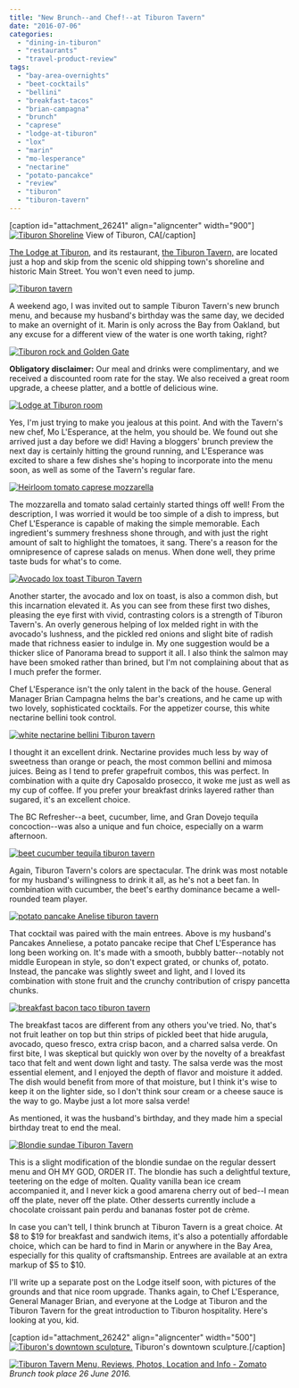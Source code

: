 ```yaml
---
title: "New Brunch--and Chef!--at Tiburon Tavern"
date: "2016-07-06"
categories: 
  - "dining-in-tiburon"
  - "restaurants"
  - "travel-product-review"
tags: 
  - "bay-area-overnights"
  - "beet-cocktails"
  - "bellini"
  - "breakfast-tacos"
  - "brian-campagna"
  - "brunch"
  - "caprese"
  - "lodge-at-tiburon"
  - "lox"
  - "marin"
  - "mo-lesperance"
  - "nectarine"
  - "potato-pancakce"
  - "review"
  - "tiburon"
  - "tiburon-tavern"
---
```


\[caption id="attachment\_26241" align="aligncenter" width="900"\][![Tiburon Shoreline](http://s3.amazonaws.com/thegourmez-wpmedia/2016/07/Tiburon-01_1-1024x160.jpg)](http://s3.amazonaws.com/thegourmez-wpmedia/2016/07/Tiburon-01_1.jpg) View of Tiburon, CA\[/caption\]

[The Lodge at Tiburon](http://lodgeattiburon.com/), and its restaurant, [the Tiburon Tavern,](http://lodgeattiburon.com/amenities/tiburon-tavern/) are located just a hop and skip from the scenic old shipping town's shoreline and historic Main Street. You won't even need to jump.

[![Tiburon tavern](http://s3.amazonaws.com/thegourmez-wpmedia/2016/07/Tiburon-Lodge-01-500x334.jpg)](http://s3.amazonaws.com/thegourmez-wpmedia/2016/07/Tiburon-Lodge-01.jpg)

A weekend ago, I was invited out to sample Tiburon Tavern's new brunch menu, and because my husband's birthday was the same day, we decided to make an overnight of it. Marin is only across the Bay from Oakland, but any excuse for a different view of the water is one worth taking, right?

[![Tiburon rock and Golden Gate](http://s3.amazonaws.com/thegourmez-wpmedia/2016/07/Tiburon-06-500x334.jpg)](http://s3.amazonaws.com/thegourmez-wpmedia/2016/07/Tiburon-06.jpg)

**Obligatory disclaimer:** Our meal and drinks were complimentary, and we received a discounted room rate for the stay. We also received a great room upgrade, a cheese platter, and a bottle of delicious wine.

[![Lodge at Tiburon room](http://s3.amazonaws.com/thegourmez-wpmedia/2016/07/Tiburon-Lodge-19-500x306.jpg)](http://s3.amazonaws.com/thegourmez-wpmedia/2016/07/Tiburon-Lodge-19.jpg)

Yes, I'm just trying to make you jealous at this point. And with the Tavern's new chef, Mo L'Esperance, at the helm, you should be. We found out she arrived just a day before we did! Having a bloggers' brunch preview the next day is certainly hitting the ground running, and L'Esperance was excited to share a few dishes she's hoping to incorporate into the menu soon, as well as some of the Tavern's regular fare.

[![Heirloom tomato caprese mozzarella](http://s3.amazonaws.com/thegourmez-wpmedia/2016/07/Tiburon-Lodge-08-500x334.jpg)](http://s3.amazonaws.com/thegourmez-wpmedia/2016/07/Tiburon-Lodge-08.jpg)

The mozzarella and tomato salad certainly started things off well! From the description, I was worried it would be too simple of a dish to impress, but Chef L'Esperance is capable of making the simple memorable. Each ingredient's summery freshness shone through, and with just the right amount of salt to highlight the tomatoes, it sang. There's a reason for the omnipresence of caprese salads on menus. When done well, they prime taste buds for what's to come.

[![Avocado lox toast Tiburon Tavern](http://s3.amazonaws.com/thegourmez-wpmedia/2016/07/Tiburon-Lodge-07-476x500.jpg)](http://s3.amazonaws.com/thegourmez-wpmedia/2016/07/Tiburon-Lodge-07.jpg)

Another starter, the avocado and lox on toast, is also a common dish, but this incarnation elevated it. As you can see from these first two dishes, pleasing the eye first with vivid, contrasting colors is a strength of Tiburon Tavern's. An overly generous helping of lox melded right in with the avocado's lushness, and the pickled red onions and slight bite of radish made that richness easier to indulge in. My one suggestion would be a thicker slice of Panorama bread to support it all. I also think the salmon may have been smoked rather than brined, but I'm not complaining about that as I much prefer the former.

Chef L'Esperance isn't the only talent in the back of the house. General Manager Brian Campagna helms the bar's creations, and he came up with two lovely, sophisticated cocktails. For the appetizer course, this white nectarine bellini took control.

[![white nectarine bellini Tiburon tavern](http://s3.amazonaws.com/thegourmez-wpmedia/2016/07/Tiburon-Lodge-05-361x500.jpg)](http://s3.amazonaws.com/thegourmez-wpmedia/2016/07/Tiburon-Lodge-05.jpg)

I thought it an excellent drink. Nectarine provides much less by way of sweetness than orange or peach, the most common bellini and mimosa juices. Being as I tend to prefer grapefruit combos, this was perfect. In combination with a quite dry Caposaldo prosecco, it woke me just as well as my cup of coffee. If you prefer your breakfast drinks layered rather than sugared, it's an excellent choice.

The BC Refresher--a beet, cucumber, lime, and Gran Dovejo tequila concoction--was also a unique and fun choice, especially on a warm afternoon.

[![beet cucumber tequila tiburon tavern](http://s3.amazonaws.com/thegourmez-wpmedia/2016/07/Tiburon-Lodge-13-450x500.jpg)](http://s3.amazonaws.com/thegourmez-wpmedia/2016/07/Tiburon-Lodge-13.jpg)

Again, Tiburon Tavern's colors are spectacular. The drink was most notable for my husband's willingness to drink it all, as he's not a beet fan. In combination with cucumber, the beet's earthy dominance became a well-rounded team player.

[![potato pancake Anelise tiburon tavern](http://s3.amazonaws.com/thegourmez-wpmedia/2016/07/Tiburon-Lodge-10-500x399.jpg)](http://s3.amazonaws.com/thegourmez-wpmedia/2016/07/Tiburon-Lodge-10.jpg)

That cocktail was paired with the main entrees. Above is my husband's Pancakes Anneliese, a potato pancake recipe that Chef L'Esperance has long been working on. It's made with a smooth, bubbly batter--notably not middle European in style, so don't expect grated, or chunks of, potato. Instead, the pancake was slightly sweet and light, and I loved its combination with stone fruit and the crunchy contribution of crispy pancetta chunks.

[![breakfast bacon taco tiburon tavern](http://s3.amazonaws.com/thegourmez-wpmedia/2016/07/Tiburon-Lodge-11-457x500.jpg)](http://s3.amazonaws.com/thegourmez-wpmedia/2016/07/Tiburon-Lodge-11.jpg)

The breakfast tacos are different from any others you've tried. No, that's not fruit leather on top but thin strips of pickled beet that hide arugula, avocado, queso fresco, extra crisp bacon, and a charred salsa verde. On first bite, I was skeptical but quickly won over by the novelty of a breakfast taco that felt and went down light and tasty. The salsa verde was the most essential element, and I enjoyed the depth of flavor and moisture it added. The dish would benefit from more of that moisture, but I think it's wise to keep it on the lighter side, so I don't think sour cream or a cheese sauce is the way to go. Maybe just a lot more salsa verde!

As mentioned, it was the husband's birthday, and they made him a special birthday treat to end the meal.

[![Blondie sundae Tiburon Tavern](http://s3.amazonaws.com/thegourmez-wpmedia/2016/07/Tiburon-Lodge-14-434x500.jpg)](http://s3.amazonaws.com/thegourmez-wpmedia/2016/07/Tiburon-Lodge-14.jpg)

This is a slight modification of the blondie sundae on the regular dessert menu and OH MY GOD, ORDER IT. The blondie has such a delightful texture, teetering on the edge of molten. Quality vanilla bean ice cream accompanied it, and I never kick a good amarena cherry out of bed--I mean off the plate, never off the plate. Other desserts currently include a chocolate croissant pain perdu and bananas foster pot de crème.

In case you can't tell, I think brunch at Tiburon Tavern is a great choice. At $8 to $19 for breakfast and sandwich items, it's also a potentially affordable choice, which can be hard to find in Marin or anywhere in the Bay Area, especially for this quality of craftsmanship. Entrees are available at an extra markup of $5 to $10.

I'll write up a separate post on the Lodge itself soon, with pictures of the grounds and that nice room upgrade. Thanks again, to Chef L'Esperance, General Manager Brian, and everyone at the Lodge at Tiburon and the Tiburon Tavern for the great introduction to Tiburon hospitality. Here's looking at you, kid.

\[caption id="attachment\_26242" align="aligncenter" width="500"\][![ Tiburon's downtown sculpture.](http://s3.amazonaws.com/thegourmez-wpmedia/2016/07/Tiburon-09-500x484.jpg)](http://s3.amazonaws.com/thegourmez-wpmedia/2016/07/Tiburon-09.jpg) Tiburon's downtown sculpture.\[/caption\]

[![Tiburon Tavern Menu, Reviews, Photos, Location and Info - Zomato](https://www.zomato.com/logo/16862026/minilink)](https://www.zomato.com/tiburon-ca/tiburon-tavern-tiburon "View Menu, Reviews, Photos & Information about Tiburon Tavern, Tiburon and other Restaurants in Tiburon") _Brunch took place 26 June 2016._
